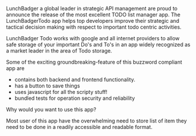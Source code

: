 LunchBadger a global leader in strategic API management are proud to announce the release of the most excellent TODO list manager app. The LunchBadgerTodo app helps top developers improve their strategic and tactical decision making with respect to important todo centric activities.

LunchBadger Todo works with google and all internet providers to allow safe storage of your important Do's and To's in an app widely recognized as a market leader in the area of Todo storage.

Some of the exciting groundbreaking-feature of this buzzword compliant app are

- contains both backend and frontend functionality.
- has a button to save things
- uses javascript for all the scripty stuff!
- bundled tests for operation security and reliability

Why would you want to use this app?

Most user of this app have the overwhelming need to store list of item they need to be done in a readily accessible and readable format.

